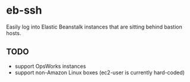 # eb-ssh

Easily log into Elastic Beanstalk instances that are sitting behind bastion
hosts.

## TODO

* support OpsWorks instances
* support non-Amazon Linux boxes (ec2-user is currently hard-coded)

